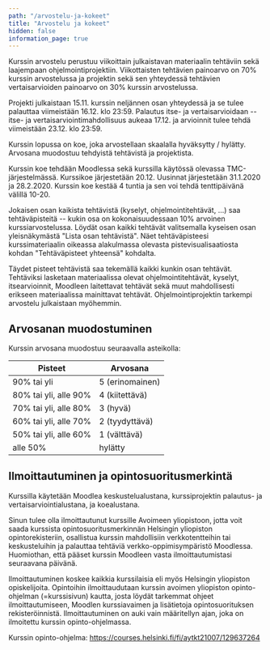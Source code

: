 ```yaml
---
path: "/arvostelu-ja-kokeet"
title: "Arvostelu ja kokeet"
hidden: false
information_page: true
---
```


Kurssin arvostelu perustuu viikoittain julkaistavan materiaalin tehtäviin sekä laajempaan ohjelmointiprojektiin. Viikottaisten tehtävien painoarvo on 70% kurssin arvostelussa ja projektin sekä sen yhteydessä tehtävien vertaisarvioiden painoarvo on 30% kurssin arvostelussa.

Projekti julkaistaan 15.11. kurssin neljännen osan yhteydessä ja se tulee palauttaa viimeistään 16.12. klo 23:59. Palautus itse- ja vertaisarvioidaan -- itse- ja vertaisarviointimahdollisuus aukeaa 17.12. ja arvioinnit tulee tehdä viimeistään 23.12. klo 23:59.

Kurssin lopussa on koe, joka arvostellaan skaalalla hyväksytty / hylätty. Arvosana muodostuu tehdyistä tehtävistä ja projektista.

Kurssin koe tehdään Moodlessa sekä kurssilla käytössä olevassa TMC-järjestelmässä. Kurssikoe järjestetään 20.12. Uusinnat järjestetään 31.1.2020 ja 28.2.2020. Kurssin koe kestää 4 tuntia ja sen voi tehdä tenttipäivänä välillä 10-20.

Jokaisen osan kaikista tehtävistä (kyselyt, ohjelmointitehtävät, ...) saa tehtäväpisteitä -- kukin osa on kokonaisuudessaan 10% arvoinen kurssiarvostelussa. Löydät osan kaikki tehtävät valitsemalla kyseisen osan yleisnäkymästä "Lista osan tehtävistä". Näet tehtäväpisteesi kurssimateriaalin oikeassa alakulmassa olevasta pistevisualisaatiosta kohdan "Tehtäväpisteet yhteensä" kohdalta.

Täydet pisteet tehtävistä saa tekemällä kaikki kunkin osan tehtävät. Tehtäviksi lasketaan materiaalissa olevat ohjelmointitehtävät, kyselyt, itsearvioinnit, Moodleen laitettavat tehtävät sekä muut mahdollisesti erikseen materiaalissa mainittavat tehtävät. Ohjelmointiprojektin tarkempi arvostelu julkaistaan myöhemmin.

## Arvosanan muodostuminen

Kurssin arvosana muodostuu seuraavalla asteikolla:

<table>
    <thead>
    <tr>
        <th>Pisteet</th>
        <th>Arvosana</th>
    </tr>
    </thead>
    <tbody>
    <tr>
        <td>90% tai yli</td>
        <td>5 (erinomainen)</td>
    </tr>
    <tr>
        <td>80% tai yli, alle 90%</td>
        <td>4 (kiitettävä)</td>
    </tr>
    <tr>
        <td>70% tai yli, alle 80%</td>
        <td>3 (hyvä)</td>
    </tr>
    <tr>
        <td>60% tai yli, alle 70%</td>
        <td>2 (tyydyttävä)</td>
    </tr>
    <tr>
        <td>50% tai yli, alle 60%</td>
        <td>1 (välttävä)</td>
    </tr>
    <tr>
        <td>alle 50%</td>
        <td>hylätty</td>
    </tr>
    </tbody>
</table>

## Ilmoittautuminen ja opintosuoritusmerkintä

Kurssilla käytetään Moodlea keskustelualustana, kurssiprojektin palautus- ja vertaisarviointialustana, ja koealustana.

Sinun tulee olla ilmoittautunut kurssille Avoimeen yliopistoon, jotta voit saada kurssista opintosuoritusmerkinnän Helsingin yliopiston opintorekisteriin, osallistua kurssin mahdollisiin verkkotentteihin tai keskusteluihin ja palauttaa tehtäviä verkko-oppimisympäristö Moodlessa. Huomiothan, että pääset kurssin Moodleen vasta ilmoittautumistasi seuraavana päivänä.

Ilmoittautuminen koskee kaikkia kurssilaisia eli myös Helsingin yliopiston opiskelijoita. Opintoihin ilmoittaudutaan kurssin avoimen yliopiston opinto-ohjelman (=kurssisivun) kautta, josta löydät tarkemmat ohjeet ilmoittautumiseen, Moodlen kurssiavaimen ja lisätietoja opintosuorituksen rekisteröinnistä. Ilmoittautuminen on auki vain määritellyn ajan, joka on ilmoitettu kurssin opinto-ohjelmassa.

Kurssin opinto-ohjelma: https://courses.helsinki.fi/fi/aytkt21007/129637264
